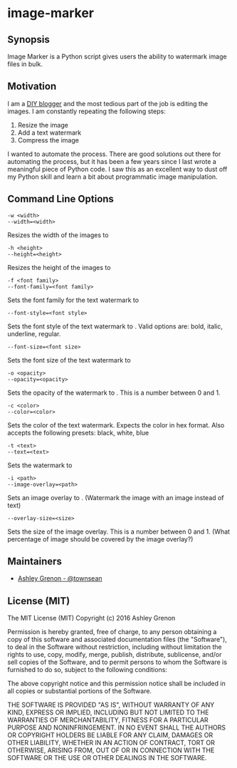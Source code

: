 # image-marker

## Synopsis

Image Marker is a Python script gives users the ability to watermark image files in bulk.

## Motivation

I am a [DIY blogger](http://www.ashleygrenon.com/) and the most tedious part of the job is editing the images.  I am constantly repeating the following steps:

1. Resize the image
2. Add a text watermark  
3. Compress the image

I wanted to automate the process.  There are good solutions out there for automating the process, but it has been a few years since I last wrote a meaningful piece of Python code.  I saw this as an excellent way to dust off my Python skill and learn a bit about programmatic image manipulation.

## Command Line Options

```
-w <width>
--width=<width>
```
Resizes the width of the images to <width>


```
-h <height>
--height=<height>
```
Resizes the height of the images to <height>


```
-f <font family>
--font-family=<font family>
```
Sets the font family for the text watermark to <font family>


```
--font-style=<font style>
```
Sets the font style of the text watermark to <font style>.  Valid options are: bold, italic, underline, regular.


```
--font-size=<font size>
```
Sets the font size of the text watermark to <font size>


```
-o <opacity>
--opacity=<opacity>
```
Sets the opacity of the watermark to <opacity>.  This is a number between 0 and 1.


```
-c <color>
--color=<color>
```
Sets the color of the text watermark.  Expects the color in hex format.  Also accepts the following presets: black, white, blue


```
-t <text>
--text=<text>
```
Sets the watermark to <text>


```
-i <path>
--image-overlay=<path>
```
Sets an image overlay to <path>. (Watermark the image with an image instead of text)


```
--overlay-size=<size>
```
Sets the size of the image overlay. This is a number between 0 and 1. (What percentage of image should be covered by the image overlay?) 

## Maintainers

* [Ashley Grenon - @townsean](https://github.com/townsean)

## License (MIT)

The MIT License (MIT)
Copyright (c) 2016 Ashley Grenon

Permission is hereby granted, free of charge, to any person obtaining a copy of this software and associated documentation files (the "Software"), to deal in the Software without restriction, including without limitation the rights to use, copy, modify, merge, publish, distribute, sublicense, and/or sell copies of the Software, and to permit persons to whom the Software is furnished to do so, subject to the following conditions:

The above copyright notice and this permission notice shall be included in all copies or substantial portions of the Software.

THE SOFTWARE IS PROVIDED "AS IS", WITHOUT WARRANTY OF ANY KIND, EXPRESS OR IMPLIED, INCLUDING BUT NOT LIMITED TO THE WARRANTIES OF MERCHANTABILITY, FITNESS FOR A PARTICULAR PURPOSE AND NONINFRINGEMENT. IN NO EVENT SHALL THE AUTHORS OR COPYRIGHT HOLDERS BE LIABLE FOR ANY CLAIM, DAMAGES OR OTHER LIABILITY, WHETHER IN AN ACTION OF CONTRACT, TORT OR OTHERWISE, ARISING FROM, OUT OF OR IN CONNECTION WITH THE SOFTWARE OR THE USE OR OTHER DEALINGS IN THE SOFTWARE.

